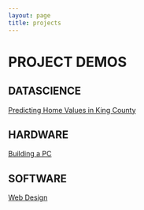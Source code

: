 ```yaml
---
layout: page
title: projects
---
```


# PROJECT DEMOS

## DATASCIENCE

<!--
[Timeseries]()
[Northwind SQL Database](/projects/datascience/northwind/demo.html)
-->
[Predicting Home Values in King County](/projects/datascience/king-county/demo.html)


## HARDWARE

[Building a PC](/projects/hardware/building-a-pc.html)

## SOFTWARE

[Web Design](/projects/software/webdesign.html)